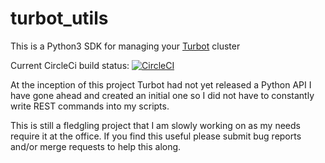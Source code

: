 # turbot_utils
This is a Python3 SDK for managing your [Turbot](https://turbot.com/) cluster

Current CircleCi build status:  [![CircleCI](https://circleci.com/gh/mosburn/turbot_utils/tree/master.svg?style=svg)](https://circleci.com/gh/mosburn/turbot_utils/tree/0.1.0)

At the inception of this project Turbot had not yet released a Python API I have gone ahead and created an initial one so I did not have to constantly write REST commands into my scripts.

This is still a fledgling project that I am slowly working on as my needs require it at the office. If you find this useful please submit bug reports and/or merge requests to help this along.
